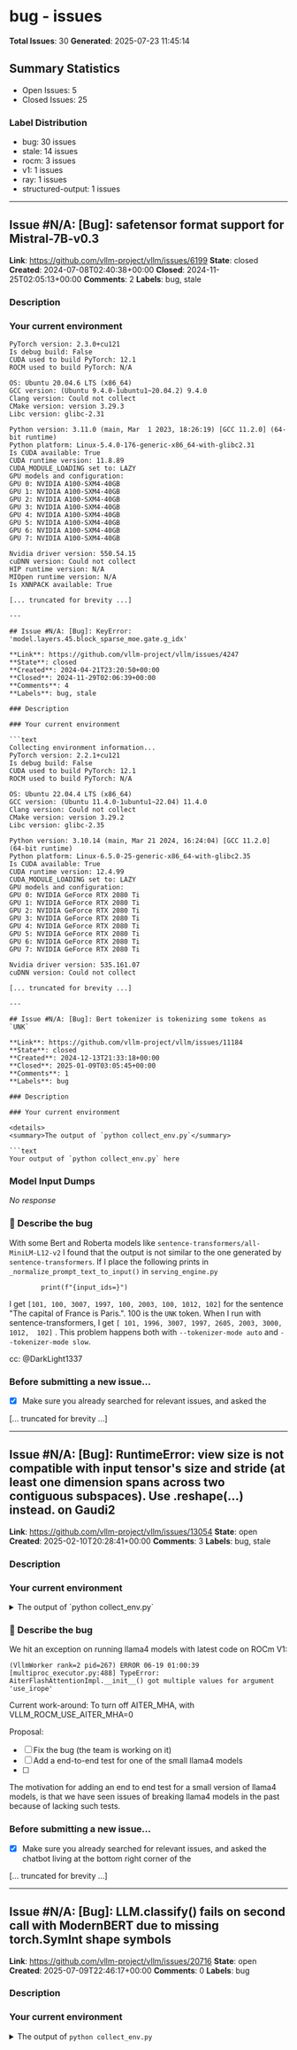 # bug - issues

**Total Issues**: 30
**Generated**: 2025-07-23 11:45:14

## Summary Statistics

- Open Issues: 5
- Closed Issues: 25

### Label Distribution

- bug: 30 issues
- stale: 14 issues
- rocm: 3 issues
- v1: 1 issues
- ray: 1 issues
- structured-output: 1 issues

---

## Issue #N/A: [Bug]: safetensor format support for Mistral-7B-v0.3

**Link**: https://github.com/vllm-project/vllm/issues/6199
**State**: closed
**Created**: 2024-07-08T02:40:38+00:00
**Closed**: 2024-11-25T02:05:13+00:00
**Comments**: 2
**Labels**: bug, stale

### Description

### Your current environment

```text
PyTorch version: 2.3.0+cu121
Is debug build: False
CUDA used to build PyTorch: 12.1
ROCM used to build PyTorch: N/A

OS: Ubuntu 20.04.6 LTS (x86_64)
GCC version: (Ubuntu 9.4.0-1ubuntu1~20.04.2) 9.4.0
Clang version: Could not collect
CMake version: version 3.29.3
Libc version: glibc-2.31

Python version: 3.11.0 (main, Mar  1 2023, 18:26:19) [GCC 11.2.0] (64-bit runtime)
Python platform: Linux-5.4.0-176-generic-x86_64-with-glibc2.31
Is CUDA available: True
CUDA runtime version: 11.8.89
CUDA_MODULE_LOADING set to: LAZY
GPU models and configuration:
GPU 0: NVIDIA A100-SXM4-40GB
GPU 1: NVIDIA A100-SXM4-40GB
GPU 2: NVIDIA A100-SXM4-40GB
GPU 3: NVIDIA A100-SXM4-40GB
GPU 4: NVIDIA A100-SXM4-40GB
GPU 5: NVIDIA A100-SXM4-40GB
GPU 6: NVIDIA A100-SXM4-40GB
GPU 7: NVIDIA A100-SXM4-40GB

Nvidia driver version: 550.54.15
cuDNN version: Could not collect
HIP runtime version: N/A
MIOpen runtime version: N/A
Is XNNPACK available: True

[... truncated for brevity ...]

---

## Issue #N/A: [Bug]: KeyError: 'model.layers.45.block_sparse_moe.gate.g_idx'

**Link**: https://github.com/vllm-project/vllm/issues/4247
**State**: closed
**Created**: 2024-04-21T23:20:50+00:00
**Closed**: 2024-11-29T02:06:39+00:00
**Comments**: 4
**Labels**: bug, stale

### Description

### Your current environment

```text
Collecting environment information...
PyTorch version: 2.2.1+cu121
Is debug build: False
CUDA used to build PyTorch: 12.1
ROCM used to build PyTorch: N/A

OS: Ubuntu 22.04.4 LTS (x86_64)
GCC version: (Ubuntu 11.4.0-1ubuntu1~22.04) 11.4.0
Clang version: Could not collect
CMake version: version 3.29.2
Libc version: glibc-2.35

Python version: 3.10.14 (main, Mar 21 2024, 16:24:04) [GCC 11.2.0] (64-bit runtime)
Python platform: Linux-6.5.0-25-generic-x86_64-with-glibc2.35
Is CUDA available: True
CUDA runtime version: 12.4.99
CUDA_MODULE_LOADING set to: LAZY
GPU models and configuration: 
GPU 0: NVIDIA GeForce RTX 2080 Ti
GPU 1: NVIDIA GeForce RTX 2080 Ti
GPU 2: NVIDIA GeForce RTX 2080 Ti
GPU 3: NVIDIA GeForce RTX 2080 Ti
GPU 4: NVIDIA GeForce RTX 2080 Ti
GPU 5: NVIDIA GeForce RTX 2080 Ti
GPU 6: NVIDIA GeForce RTX 2080 Ti
GPU 7: NVIDIA GeForce RTX 2080 Ti

Nvidia driver version: 535.161.07
cuDNN version: Could not collect

[... truncated for brevity ...]

---

## Issue #N/A: [Bug]: Bert tokenizer is tokenizing some tokens as `UNK`

**Link**: https://github.com/vllm-project/vllm/issues/11184
**State**: closed
**Created**: 2024-12-13T21:33:18+00:00
**Closed**: 2025-01-09T03:05:45+00:00
**Comments**: 1
**Labels**: bug

### Description

### Your current environment

<details>
<summary>The output of `python collect_env.py`</summary>

```text
Your output of `python collect_env.py` here
```

</details>


### Model Input Dumps

_No response_

### 🐛 Describe the bug

With some Bert and Roberta models like `sentence-transformers/all-MiniLM-L12-v2` I found that the output is not similar to the one generated by `sentence-transformers`. If I place the following prints in `_normalize_prompt_text_to_input()` in `serving_engine.py`
```
        print(f"{input_ids=}")
```
I get `[101, 100, 3007, 1997, 100, 2003, 100, 1012, 102]` for the sentence "The capital of France is Paris.". 100 is the `UNK` token.  When I run with sentence-transformers, I get `[ 101, 1996, 3007, 1997, 2605, 2003, 3000, 1012,  102]` . This problem happens both with `--tokenizer-mode auto` and `--tokenizer-mode slow`.

cc: @DarkLight1337 

### Before submitting a new issue...

- [X] Make sure you already searched for relevant issues, and asked the

[... truncated for brevity ...]

---

## Issue #N/A: [Bug]: RuntimeError: view size is not compatible with input tensor's size and stride (at least one dimension spans across two contiguous subspaces). Use .reshape(...) instead. on Gaudi2

**Link**: https://github.com/vllm-project/vllm/issues/13054
**State**: open
**Created**: 2025-02-10T20:28:41+00:00
**Comments**: 3
**Labels**: bug, stale

### Description

### Your current environment

<details>
<summary>The output of `python collect_env.py`</summary>

```text
Automatically detected platform hpu.
Collecting environment information...
PyTorch version: 2.5.1a0+git6fc067b
Is debug build: False
CUDA used to build PyTorch: None
ROCM used to build PyTorch: N/A

OS: Ubuntu 22.04.5 LTS (x86_64)
GCC version: (Ubuntu 11.4.0-1ubuntu1~22.04) 11.4.0
Clang version: Could not collect
CMake version: version 3.22.1
Libc version: glibc-2.35

Python version: 3.10.12 (main, Nov  6 2024, 20:22:13) [GCC 11.4.0] (64-bit runtime)
Python platform: Linux-5.15.0-122-generic-x86_64-with-glibc2.35
Is CUDA available: False
CUDA runtime version: No CUDA
CUDA_MODULE_LOADING set to: N/A
GPU models and configuration: No CUDA
Nvidia driver version: No CUDA
cuDNN version: No CUDA
HIP runtime version: N/A
MIOpen runtime version: N/A
Is XNNPACK available: True

CPU:
Architecture:                         x86_64
CPU op-mode(s):                       32-bit, 64-bit
Address size

[... truncated for brevity ...]

---

## Issue #N/A: [Bug]: V1 engine ignores guided json

**Link**: https://github.com/vllm-project/vllm/issues/12692
**State**: closed
**Created**: 2025-02-03T14:01:44+00:00
**Closed**: 2025-06-06T02:18:22+00:00
**Comments**: 5
**Labels**: bug, stale, v1

### Description

### Your current environment

<details>
<summary>The output of `python collect_env.py`</summary>

```text
INFO 02-03 05:55:13 __init__.py:183] Automatically detected platform cuda.
Collecting environment information...
PyTorch version: 2.5.1+cu124
Is debug build: False
CUDA used to build PyTorch: 12.4
ROCM used to build PyTorch: N/A

OS: Ubuntu 22.04.3 LTS (x86_64)
GCC version: (Ubuntu 11.4.0-1ubuntu1~22.04) 11.4.0
Clang version: Could not collect
CMake version: version 3.31.4
Libc version: glibc-2.35

Python version: 3.12.8 (main, Dec  4 2024, 08:54:12) [GCC 11.4.0] (64-bit runtime)
Python platform: Linux-6.8.0-52-generic-x86_64-with-glibc2.35
Is CUDA available: True
CUDA runtime version: 12.1.105
CUDA_MODULE_LOADING set to: LAZY
GPU models and configuration: GPU 0: NVIDIA H100 80GB HBM3
Nvidia driver version: 560.35.05
cuDNN version: Could not collect
HIP runtime version: N/A
MIOpen runtime version: N/A
Is XNNPACK available: True

CPU:
Architecture:                         x86_64
CPU

[... truncated for brevity ...]

---

## Issue #N/A: [Bug]: AiterFlashAttentionImpl.__init__() got multiple values for argument 'use_irope' for llama4 model

**Link**: https://github.com/vllm-project/vllm/issues/19867
**State**: closed
**Created**: 2025-06-19T14:36:59+00:00
**Closed**: 2025-07-14T17:39:11+00:00
**Comments**: 1
**Labels**: bug, rocm

### Description

### Your current environment

<details>
<summary>The output of <code>python collect_env.py</code></summary>

```text
Your output of `python collect_env.py` here
```

</details>


### 🐛 Describe the bug

We hit an exception on running llama4 models with latest code on ROCm V1:

```
(VllmWorker rank=2 pid=267) ERROR 06-19 01:00:39 [multiproc_executor.py:488] TypeError: AiterFlashAttentionImpl.__init__() got multiple values for argument 'use_irope'
```
Current work-around:
To turn off AITER_MHA, with VLLM_ROCM_USE_AITER_MHA=0


Proposal:

- [ ] Fix the bug (the team is working on it)
- [ ] Add a end-to-end test for one of the small llama4 models
- [ ] 

The motivation for adding an end to end test for a small version of llama4 models, is that we have seen issues of breaking llama4 models in the past because of lacking such tests.


### Before submitting a new issue...

- [x] Make sure you already searched for relevant issues, and asked the chatbot living at the bottom right corner of the 

[... truncated for brevity ...]

---

## Issue #N/A: [Bug]: LLM.classify() fails on second call with ModernBERT due to missing torch.SymInt shape symbols

**Link**: https://github.com/vllm-project/vllm/issues/20716
**State**: open
**Created**: 2025-07-09T22:46:17+00:00
**Comments**: 0
**Labels**: bug

### Description

### Your current environment

<details>
<summary>The output of <code>python collect_env.py</code></summary>

```text
INFO 07-09 15:38:22 [__init__.py:244] Automatically detected platform cuda.
Collecting environment information...
uv is set
==============================
        System Info
==============================
OS                           : Ubuntu 22.04.5 LTS (x86_64)
GCC version                  : (Ubuntu 11.4.0-1ubuntu1~22.04) 11.4.0
Clang version                : Could not collect
CMake version                : version 3.22.1
Libc version                 : glibc-2.35

==============================
       PyTorch Info
==============================
PyTorch version              : 2.7.1+cu126
Is debug build               : False
CUDA used to build PyTorch   : 12.6
ROCM used to build PyTorch   : N/A

==============================
      Python Environment
==============================
Python version               : 3.10.12 (main, Feb  4 2025, 14:57:36) [GCC 11.4.0] (64-bit 

[... truncated for brevity ...]

---

## Issue #N/A: [Bug]: vLLM crash when running Phi-3-small-8k-instruct with enable-chunked-prefill

**Link**: https://github.com/vllm-project/vllm/issues/5961
**State**: closed
**Created**: 2024-06-28T13:34:09+00:00
**Closed**: 2024-06-28T22:41:15+00:00
**Comments**: 3
**Labels**: bug

### Description

### Your current environment


```
image": "vllm/vllm-openai:latest",
--model=microsoft/Phi-3-small-8k-instruct 
--tensor-parallel-size=1
--disable-log-requests
--trust-remote-code
--enable-chunked-prefill
--max-num-batched-tokens=2048
--max-model-len=4096
--gpu-memory-utilization=0.9",
```
Accelerator: 1x Nvidia L4

### 🐛 Describe the bug

```
ERROR 06-28 13:26:18 async_llm_engine.py:52] Engine background task failed
ERROR 06-28 13:26:18 async_llm_engine.py:52] Traceback (most recent call last):
ERROR 06-28 13:26:18 async_llm_engine.py:52]   File "/usr/local/lib/python3.10/dist-packages/vllm/engine/async_llm_engine.py", line 42, in _log_task_completion
ERROR 06-28 13:26:18 async_llm_engine.py:52]     return_value = task.result()
ERROR 06-28 13:26:18 async_llm_engine.py:52]   File "/usr/local/lib/python3.10/dist-packages/vllm/engine/async_llm_engine.py", line 532, in run_engine_loop
ERROR 06-28 13:26:18 async_llm_engine.py:52]     has_requests_in_progress = await asyn

[... truncated for brevity ...]

---

## Issue #N/A: [Bug]: Model weights in GiB 

**Link**: https://github.com/vllm-project/vllm/issues/14979
**State**: closed
**Created**: 2025-03-17T18:28:30+00:00
**Closed**: 2025-03-31T17:00:51+00:00
**Comments**: 1
**Labels**: bug

### Description

### Your current environment

<details>
<summary>The output of `python collect_env.py`</summary>
PyTorch version: 2.5.1+cu124
Is debug build: False
CUDA used to build PyTorch: 12.4
ROCM used to build PyTorch: N/A

OS: Ubuntu 22.04.5 LTS (x86_64)
GCC version: (Ubuntu 11.4.0-1ubuntu1~22.04) 11.4.0
Clang version: Could not collect
CMake version: Could not collect
Libc version: glibc-2.35

Python version: 3.12.9 (main, Feb 12 2025, 14:50:50) [Clang 19.1.6 ] (64-bit runtime)
Python platform: Linux-5.15.0-134-generic-x86_64-with-glibc2.35
Is CUDA available: True
CUDA runtime version: Could not collect
CUDA_MODULE_LOADING set to: LAZY
GPU models and configuration: GPU 0: NVIDIA L40S
Nvidia driver version: 570.86.10
cuDNN version: Could not collect
HIP runtime version: N/A
MIOpen runtime version: N/A
Is XNNPACK available: True

CPU:
Architecture:                         x86_64
CPU op-mode(s):                       32-bit, 64-bit
Address sizes:                        46 bits physical, 57 bits v

[... truncated for brevity ...]

---

## Issue #N/A: Loading Models that require execution of third party code (trust_remote_code=True)

**Link**: https://github.com/vllm-project/vllm/issues/354
**State**: closed
**Created**: 2023-07-04T08:05:46+00:00
**Closed**: 2024-03-08T10:22:14+00:00
**Comments**: 15
**Labels**: bug

### Description

I am trying to load MPT using the AsyncLLMEngine:

```

engine_args = AsyncEngineArgs("mosaicml/mpt-7b-chat", engine_use_ray=True)
engine = AsyncLLMEngine.from_engine_args(engine_args)
```

But I am getting this error:
`ValueError: Loading mosaicml/mpt-7b-chat-local requires you to execute the configuration file in that repo on your local machine. Make sure you have read the code there to avoid malicious use, then set the option `trust_remote_code=True` to remove this error.`

Is there any workaround for this or could it be possible to add the option to trust remote code to EngineArgs?

---

## Issue #N/A: [Bug]:  Failed to Run Qwen2.5-7B with RTX 3070 & CPU Offload (14GB) Despite Sufficient Theoretical Memory

**Link**: https://github.com/vllm-project/vllm/issues/15004
**State**: closed
**Created**: 2025-03-18T05:34:12+00:00
**Closed**: 2025-07-18T02:28:25+00:00
**Comments**: 2
**Labels**: bug, stale

### Description

### Your current environment

The output of `python collect_env.py`
(vllm) roy@Roy-L:~/projects$ python collect_env.py
INFO 03-12 13:15:42 __init__.py:207] Automatically detected platform cuda.
Collecting environment information...
PyTorch version: 2.5.1+cu124
Is debug build: False
CUDA used to build PyTorch: 12.4
ROCM used to build PyTorch: N/A

OS: Ubuntu 22.04.5 LTS (x86_64)
GCC version: (Ubuntu 12.3.0-1ubuntu1~22.04) 12.3.0
Clang version: Could not collect
CMake version: version 3.22.1
Libc version: glibc-2.35

Python version: 3.12.9 | packaged by Anaconda, Inc. | (main, Feb  6 2025, 18:56:27) [GCC 11.2.0] (64-bit runtime)
Python platform: Linux-5.15.167.4-microsoft-standard-WSL2-x86_64-with-glibc2.35
Is CUDA available: True
CUDA runtime version: 12.8.61
CUDA_MODULE_LOADING set to: LAZY
GPU models and configuration: GPU 0: NVIDIA GeForce RTX 3070 Laptop GPU
Nvidia driver version: 572.70
cuDNN version: Could not collect
HIP runtime version: N/A
MIOpen runtime version: N/A
Is XNNPACK

[... truncated for brevity ...]

---

## Issue #N/A: [Bug]: RuntimeError: CUDA error: no kernel image is available for execution on the device CUDA kernel errors might be asynchronously reported at some other API call, so the stacktrace below might be incorrect.

**Link**: https://github.com/vllm-project/vllm/issues/5311
**State**: closed
**Created**: 2024-06-06T07:50:01+00:00
**Closed**: 2025-02-11T16:43:28+00:00
**Comments**: 3
**Labels**: bug

### Description

### Your current environment

```text
The output of `python collect_env.py`
```
PyTorch version: 2.1.2+cu121
Is debug build: False
CUDA used to build PyTorch: 12.1
ROCM used to build PyTorch: N/A

OS: Ubuntu 22.04.3 LTS (x86_64)
GCC version: (Ubuntu 11.4.0-1ubuntu1~22.04) 11.4.0
Clang version: 14.0.0-1ubuntu1.1
CMake version: Could not collect
Libc version: glibc-2.35

Python version: 3.10.12 (main, Nov 20 2023, 15:14:05) [GCC 11.4.0] (64-bit runtime)
Python platform: Linux-6.5.0-35-generic-x86_64-with-glibc2.35
Is CUDA available: True
CUDA runtime version: 12.3.107
CUDA_MODULE_LOADING set to: LAZY
GPU models and configuration: 
GPU 0: NVIDIA GeForce GTX 1080 Ti
GPU 1: NVIDIA GeForce GTX 1080 Ti
GPU 2: NVIDIA GeForce GTX 1080 Ti
GPU 3: NVIDIA GeForce GTX 1080 Ti

Nvidia driver version: 535.171.04
cuDNN version: Probably one of the following:
/usr/lib/x86_64-linux-gnu/libcudnn.so.8.9.7
/usr/lib/x86_64-linux-gnu/libcudnn_adv_infer.so.8.9.7
/usr/lib/x86_64-lin

[... truncated for brevity ...]

---

## Issue #N/A: [Bug]: Concurrently captioning images with phi3 Vision can cause the backend to crash

**Link**: https://github.com/vllm-project/vllm/issues/5885
**State**: closed
**Created**: 2024-06-27T05:17:59+00:00
**Closed**: 2024-06-27T08:29:26+00:00
**Comments**: 3
**Labels**: bug

### Description

### Your current environment

```text
PyTorch version: 2.3.0+cu121
Is debug build: False
CUDA used to build PyTorch: 12.1
ROCM used to build PyTorch: N/A

OS: Ubuntu 22.04.3 LTS (x86_64)
GCC version: (Ubuntu 11.4.0-1ubuntu1~22.04) 11.4.0
Clang version: Could not collect
CMake version: version 3.29.6
Libc version: glibc-2.35

Python version: 3.10.12 (main, Jun 11 2023, 05:26:28) [GCC 11.4.0] (64-bit runtime)
Python platform: Linux-5.15.0-112-generic-x86_64-with-glibc2.35
Is CUDA available: True
CUDA runtime version: 12.1.105
CUDA_MODULE_LOADING set to: LAZY
GPU models and configuration: GPU 0: NVIDIA H100 PCIe
Nvidia driver version: 550.67
cuDNN version: Could not collect
HIP runtime version: N/A
MIOpen runtime version: N/A
Is XNNPACK available: True

CPU:
Architecture:                       x86_64
CPU op-mode(s):                     32-bit, 64-bit
Address sizes:                      52 bits physical, 57 bits virtual
Byte Order:                         Little

[... truncated for brevity ...]

---

## Issue #N/A: [Bug]: : CPU silently doesn't support multi-step (--num-scheduler-steps)

**Link**: https://github.com/vllm-project/vllm/issues/8477
**State**: closed
**Created**: 2024-09-13T19:55:13+00:00
**Closed**: 2025-01-13T02:03:03+00:00
**Comments**: 2
**Labels**: bug, stale

### Description

### Your current environment

<details>
<summary>The output of `python collect_env.py`</summary>

```text
Collecting environment information...
INFO 09-13 19:13:45 importing.py:10] Triton not installed; certain GPU-related functions will not be available.
PyTorch version: 2.4.0+cpu
Is debug build: False
CUDA used to build PyTorch: Could not collect
ROCM used to build PyTorch: N/A

OS: Ubuntu 22.04.4 LTS (x86_64)
GCC version: (Ubuntu 12.3.0-1ubuntu1~22.04) 12.3.0
Clang version: Could not collect
CMake version: version 3.30.2
Libc version: glibc-2.35

Python version: 3.10.12 (main, Jul 29 2024, 16:56:48) [GCC 11.4.0] (64-bit runtime)
Python platform: Linux-4.18.0-372.46.1.el8_6.x86_64-x86_64-with-glibc2.35
Is CUDA available: False
CUDA runtime version: Could not collect
CUDA_MODULE_LOADING set to: N/A
GPU models and configuration: 
GPU 0: NVIDIA A100-SXM4-80GB
  MIG 3g.40gb     Device  0:

Nvidia driver version: 535.104.05
cuDNN version: Could not collect
HIP 

[... truncated for brevity ...]

---

## Issue #N/A: [Bug]: vLLM 0.7.3 TypeError in vllm.entrypoints.api_server Argument Parsing

**Link**: https://github.com/vllm-project/vllm/issues/13848
**State**: open
**Created**: 2025-02-25T21:27:29+00:00
**Comments**: 7
**Labels**: bug, stale

### Description

### Your current environment

<details>
<summary>The output of `python collect_env.py`</summary>

```text
INFO 02-25 14:13:01 __init__.py:190] Automatically detected platform cpu.
Collecting environment information...
PyTorch version: 2.5.1
Is debug build: False
CUDA used to build PyTorch: None
ROCM used to build PyTorch: N/A

OS: macOS 14.7.3 (arm64)
GCC version: Could not collect
Clang version: 16.0.0 (clang-1600.0.26.6)
CMake version: Could not collect
Libc version: N/A

Python version: 3.11.6 (main, Feb 25 2025, 12:41:54) [Clang 16.0.0 (clang-1600.0.26.6)] (64-bit runtime)
Python platform: macOS-14.7.3-arm64-arm-64bit
Is CUDA available: False
CUDA runtime version: No CUDA
CUDA_MODULE_LOADING set to: N/A
GPU models and configuration: No CUDA
Nvidia driver version: No CUDA
cuDNN version: No CUDA
HIP runtime version: N/A
MIOpen runtime version: N/A
Is XNNPACK available: True

CPU:
Apple M2 Pro

Versions of relevant libraries:
[pip3] numpy==1.26.4
[pip3] nvidia-ml-py==12.570.86
[pip3] 

[... truncated for brevity ...]

---

## Issue #N/A: [Bug]: Sliding Window Attention not supported in V1 for ROCm

**Link**: https://github.com/vllm-project/vllm/issues/19367
**State**: closed
**Created**: 2025-06-09T16:12:29+00:00
**Closed**: 2025-06-10T20:28:04+00:00
**Comments**: 4
**Labels**: bug, rocm

### Description

### Your current environment

<details>
<summary>The output of <code>python collect_env.py</code></summary>

```text
INFO 06-09 15:59:09 [__init__.py:248] Automatically detected platform rocm.
Collecting environment information...
==============================
        System Info
==============================
OS                           : Ubuntu 22.04.5 LTS (x86_64)
GCC version                  : (Ubuntu 11.4.0-1ubuntu1~22.04) 11.4.0
Clang version                : 18.0.0git (https://github.com/RadeonOpenCompute/llvm-project roc-6.3.1 24491 1e0fda770a2079fbd71e4b70974d74f62fd3af10)
CMake version                : version 3.31.4
Libc version                 : glibc-2.35

==============================
       PyTorch Info
==============================
PyTorch version              : 2.7.0a0+git6c0e746
Is debug build               : False
CUDA used to build PyTorch   : N/A
ROCM used to build PyTorch   : 6.3.42133-1b9c17779

==============================
      Python Environment
========

[... truncated for brevity ...]

---

## Issue #N/A: [Bug]: AMD GPU docker image build No matching distribution found for torch==2.6.0.dev20241113+rocm6.2

**Link**: https://github.com/vllm-project/vllm/issues/12178
**State**: closed
**Created**: 2025-01-17T23:36:10+00:00
**Closed**: 2025-03-12T05:50:14+00:00
**Comments**: 2
**Labels**: bug, rocm

### Description

### Your current environment

Archlinux 13th Gen Intel(R) Core(TM) i9-13900HX environment to build the docker image

### Model Input Dumps

_No response_

### 🐛 Describe the bug

Trying to build the AMD GPU docker image:
```
git checkout v0.6.6.post1
DOCKER_BUILDKIT=1 docker build -f Dockerfile.rocm -t substratusai/vllm-rocm:v0.6.6.post1 .
```

Results in following error:

```
1.147 Looking in indexes: https://pypi.org/simple, https://download.pytorch.org/whl/nightly/rocm6.2
1.717 ERROR: Could not find a version that satisfies the requirement torch==2.6.0.dev20241113+rocm6.2 (from versions: 1.7.1, 1.8.0, 1.8.1, 1.9.0, 1.9.1, 1.10.0, 1.10.1, 1.10.2, 1.11.0, 1.12.0, 1.12.1, 1.13.0, 1.13.1, 2.0.0, 2.0.1, 2.1.0, 2.1.1, 2.1.2, 2.2.0, 2.2.1, 2.2.2, 2.3.0, 2.3.1, 2.4.0, 2.4.1, 2.5.0, 2.5.1, 2.6.0.dev20241119+rocm6.2, 2.6.0.dev20241120+rocm6.2, 2.6.0.dev20241121+rocm6.2, 2.6.0.dev20241122+rocm6.2)
2.135 ERROR: No matching distribution found for torch==2.6.0.dev20241113+rocm6.2
------
Dockerfil

[... truncated for brevity ...]

---

## Issue #N/A: [Bug]:  all_reduce assert result == 0, File "torch/cuda/graphs.py", line 88, in capture_end    super().capture_end(), RuntimeError: CUDA error: operation failed due to a previous error during capture

**Link**: https://github.com/vllm-project/vllm/issues/4432
**State**: closed
**Created**: 2024-04-28T13:01:49+00:00
**Closed**: 2024-11-28T02:05:53+00:00
**Comments**: 8
**Labels**: bug, stale

### Description

### Your current environment

```text
Collecting environment information...
PyTorch version: 2.1.2+cu118
Is debug build: False
CUDA used to build PyTorch: 11.8
ROCM used to build PyTorch: N/A

OS: Centos 7 (Final) (x86_64)
GCC version: (GCC) 7.3.0
Clang version: Could not collect
CMake version: version 3.26.1
Libc version: glibc-2.17

Python version: 3.8.12 (default, Nov 11 2021, 20:11:20)  [GCC 7.3.0] (64-bit runtime)
Python platform: Linux-4.14.105-1-tlinux3-0013-x86_64-with-glibc2.2.5
Is CUDA available: True
CUDA runtime version: 11.8.89
CUDA_MODULE_LOADING set to: LAZY
GPU models and configuration: 
GPU 0: Tesla V100-SXM2-32GB
GPU 1: Tesla V100-SXM2-32GB
GPU 2: Tesla V100-SXM2-32GB
GPU 3: Tesla V100-SXM2-32GB
GPU 4: Tesla V100-SXM2-32GB
GPU 5: Tesla V100-SXM2-32GB
GPU 6: Tesla V100-SXM2-32GB
GPU 7: Tesla V100-SXM2-32GB

Nvidia driver version: 450.156.00
cuDNN version: Probably one of the following:
/usr/lib64/libcudnn.so.8.0.5
/usr/lib64/libcudnn_ad

[... truncated for brevity ...]

---

## Issue #N/A: [Bug]: System error: Can't get attribute 'TokenizerGroup' on <module 'vllm.transformers_utils.tokenizer'

**Link**: https://github.com/vllm-project/vllm/issues/3627
**State**: closed
**Created**: 2024-03-26T04:36:28+00:00
**Closed**: 2024-11-29T02:07:04+00:00
**Comments**: 8
**Labels**: bug, stale

### Description

### Your current environment

```text
cuda 12.1  simple pip install vllm
```


### 🐛 Describe the bug

`python benchmarks/benchmark_throughput.py --backend vllm --input-len 1024 --output-len 512 --model /share/datasets/public_models/Qwen_Qwen-72B-Chat --tensor-parallel-size 4 --trust-remote-code`

This will result in the following errors:

![image](https://github.com/vllm-project/vllm/assets/79788571/f2bb89b0-bc19-4e3b-859f-0b63ffe76dd7)

---

## Issue #N/A: [Bug]:  online fp8 quantization with jais model got assert error due to cutlass_scaled_mm()

**Link**: https://github.com/vllm-project/vllm/issues/7550
**State**: closed
**Created**: 2024-08-15T09:28:39+00:00
**Closed**: 2025-04-16T02:20:10+00:00
**Comments**: 9
**Labels**: bug, stale

### Description

### Your current environment

<details>
<summary>The output of `python collect_env.py`</summary>


Nvidia driver version: 555.42.06
cuDNN version: Could not collect
HIP runtime version: N/A
MIOpen runtime version: N/A
Is XNNPACK available: True

CPU:
Architecture:                       x86_64
CPU op-mode(s):                     32-bit, 64-bit
Byte Order:                         Little Endian
Address sizes:                      52 bits physical, 57 bits virtual
CPU(s):                             384
On-line CPU(s) list:                0-383
Thread(s) per core:                 2
Core(s) per socket:                 96
Socket(s):                          2
NUMA node(s):                       2
Vendor ID:                          AuthenticAMD
CPU family:                         25
Model:                              17
Model name:                         AMD EPYC 9654 96-Core Processor
Stepping:                           1
Frequency boost:                    enabl

[... truncated for brevity ...]

---

## Issue #N/A: [Bug]: benchmark_serving.py generates different numbers of tokens at different runs

**Link**: https://github.com/vllm-project/vllm/issues/8531
**State**: closed
**Created**: 2024-09-17T06:09:27+00:00
**Closed**: 2025-03-01T02:05:45+00:00
**Comments**: 4
**Labels**: bug, stale

### Description

### Your current environment

4xH100.


### Model Input Dumps

_No response_

### 🐛 Describe the bug

When benchmarking the performance of vllm with `benchmark_serving.py`, it will generate different number of tokens at different runs.

Code to launch vllm server
```
vllm serve meta-llama/Meta-Llama-3.1-70B-Instruct \
    --disable-log-requests \
    --tensor-parallel-size 4
```

Code to run the benchmark
```
python benchmarks/benchmark_serving.py \
    --backend vllm \
    --model meta-llama/Meta-Llama-3.1-70B-Instruct\
    --dataset-name sharegpt \
    --dataset-path ShareGPT_V3_unfiltered_cleaned_split.json \
    --request-rate 1 \
    --num-prompts 200 \
    --save-result
```

If I run the benchmark_serving.py script twice, the number of generated tokens is different for the two runs.
The output of the first run:
```
============ Serving Benchmark Result ============                                                                                            

[... truncated for brevity ...]

---

## Issue #N/A: [Bug]: V1 engine peak memory usage calculations incorrect

**Link**: https://github.com/vllm-project/vllm/issues/16141
**State**: open
**Created**: 2025-04-07T01:47:50+00:00
**Comments**: 8
**Labels**: bug

### Description

### Your current environment

The `collect_env.py` script doesn't work because I don't have vllm installed in my environment. This bug is reproducible using the docker image, so I don't think this matters.

Affected VLLM version is `v0.8.3`.

### 🐛 Describe the bug

The peak memory usage calculations for VLLM is buggy. It seems to think that the memory usage of the other processes on the GPU contribute to the minimum required. This happens with `v0.8.3`.

This is a problem when running multiple instances of VLLM on the same GPU.

## Repro steps

This is easy to reproduce with the docker image. Here is the `nvidia-smi` output before running VLLM. No memory usage.

```text
+-----------------------------------------------------------------------------------------+
| NVIDIA-SMI 550.127.05             Driver Version: 550.127.05     CUDA Version: 12.4     |
|-----------------------------------------+------------------------+----------------------+
| GPU  Name                 Persistence-M | 

[... truncated for brevity ...]

---

## Issue #N/A: [Bug]:  Requests larger than 75k input tokens cause `Input prompt (512 tokens) is too long and exceeds the capacity of block_manager` error

**Link**: https://github.com/vllm-project/vllm/issues/7878
**State**: closed
**Created**: 2024-08-26T19:16:25+00:00
**Closed**: 2025-02-21T02:00:23+00:00
**Comments**: 8
**Labels**: bug, stale

### Description

### Your current environment

<details>
<summary>The output of `python collect_env.py`</summary>

```text
Collecting environment information...
PyTorch version: 2.4.0+cu121
Is debug build: False
CUDA used to build PyTorch: 12.1
ROCM used to build PyTorch: N/A

OS: Amazon Linux 2 (x86_64)
GCC version: (GCC) 7.3.1 20180712 (Red Hat 7.3.1-17)
Clang version: Could not collect
CMake version: version 3.27.7
Libc version: glibc-2.26

Python version: 3.10.9 | packaged by conda-forge | (main, Feb  2 2023, 20:20:04) [GCC 11.3.0] (64-bit runtime)
Python platform: Linux-5.10.220-209.869.amzn2.x86_64-x86_64-with-glibc2.26
Is CUDA available: True
CUDA runtime version: 12.1.105
CUDA_MODULE_LOADING set to: LAZY
GPU models and configuration: GPU 0: NVIDIA L4
Nvidia driver version: 550.90.07
cuDNN version: Could not collect
HIP runtime version: N/A
MIOpen runtime version: N/A
Is XNNPACK available: True

CPU:
Architecture:        x86_64
CPU op-mode(s):      32-bit, 64-bit

[... truncated for brevity ...]

---

## Issue #N/A: [Bug]: When load model weights, there are infinite loading

**Link**: https://github.com/vllm-project/vllm/issues/5062
**State**: closed
**Created**: 2024-05-27T02:15:22+00:00
**Closed**: 2024-06-13T09:00:12+00:00
**Comments**: 7
**Labels**: bug

### Description

### Your current environment

Collecting environment information...
PyTorch version: 2.1.2+cu121
Is debug build: False
CUDA used to build PyTorch: 12.1
ROCM used to build PyTorch: N/A

OS: Ubuntu 20.04.6 LTS (x86_64)
GCC version: (Ubuntu 9.4.0-1ubuntu1~20.04.2) 9.4.0
Clang version: Could not collect
CMake version: version 3.29.2
Libc version: glibc-2.31

Python version: 3.9.19 (main, May  6 2024, 19:43:03)  [GCC 11.2.0] (64-bit runtime)
Python platform: Linux-5.15.0-88-generic-x86_64-with-glibc2.31
Is CUDA available: True
CUDA runtime version: Could not collect
CUDA_MODULE_LOADING set to: LAZY
GPU models and configuration: 
GPU 0: NVIDIA A100 80GB PCIe
GPU 1: NVIDIA A100 80GB PCIe
GPU 2: NVIDIA A100 80GB PCIe
GPU 3: NVIDIA A100 80GB PCIe

Nvidia driver version: 525.147.05
cuDNN version: Could not collect
HIP runtime version: N/A
MIOpen runtime version: N/A
Is XNNPACK available: True

CPU:
Architecture:                       x86_64
CPU op-mode(s):       

[... truncated for brevity ...]

---

## Issue #N/A: [Bug]: vllm_C is missing. 

**Link**: https://github.com/vllm-project/vllm/issues/4083
**State**: closed
**Created**: 2024-04-15T07:15:06+00:00
**Closed**: 2024-06-13T09:16:35+00:00
**Comments**: 6
**Labels**: bug

### Description

### Your current environment

Previous fix from https://github.com/vllm-project/vllm/pull/3913 did not seem to work. Same issue still encountered. 

```text
Collecting environment information...
INFO 04-15 07:13:37 pynccl.py:58] Loading nccl from library /home/me/.config/vllm/nccl/cu12/libnccl.so.2.18.1
PyTorch version: 2.1.2+cu121
Is debug build: False
CUDA used to build PyTorch: 12.1
ROCM used to build PyTorch: N/A

OS: Debian GNU/Linux 11 (bullseye) (x86_64)
GCC version: (Debian 10.2.1-6) 10.2.1 20210110
Clang version: 11.0.1-2
CMake version: version 3.29.2
Libc version: glibc-2.31

Python version: 3.9.2 (default, Feb 28 2021, 17:03:44)  [GCC 10.2.1 20210110] (64-bit runtime)
Python platform: Linux-5.16.0-0.bpo.4-amd64-x86_64-with-glibc2.31
Is CUDA available: True
CUDA runtime version: Could not collect
CUDA_MODULE_LOADING set to: LAZY
GPU models and configuration: 
GPU 0: NVIDIA A100-SXM4-80GB
GPU 1: NVIDIA A100-SXM4-80GB
GPU 2: NVIDIA A100-SXM4-80GB
GPU 3:

[... truncated for brevity ...]

---

## Issue #N/A: [Bug]: Ray+vllm run, then crash

**Link**: https://github.com/vllm-project/vllm/issues/13535
**State**: closed
**Created**: 2025-02-19T09:39:51+00:00
**Closed**: 2025-03-24T22:37:25+00:00
**Comments**: 4
**Labels**: bug, ray

### Description

### Your current environment

<details>
Collecting environment information...
PyTorch version: 2.5.1+cu124
Is debug build: False
CUDA used to build PyTorch: 12.4
ROCM used to build PyTorch: N/A

OS: Ubuntu 22.04.4 LTS (x86_64)
GCC version: (Ubuntu 11.4.0-1ubuntu1~22.04) 11.4.0
Clang version: Could not collect
CMake version: Could not collect
Libc version: glibc-2.35

Python version: 3.11.0rc1 (main, Aug 12 2022, 10:02:14) [GCC 11.2.0] (64-bit runtime)
Python platform: Linux-5.15.0-94-generic-x86_64-with-glibc2.35
Is CUDA available: True
CUDA runtime version: 12.4.131
CUDA_MODULE_LOADING set to: LAZY
GPU models and configuration: 
GPU 0: Tesla T4
GPU 1: Tesla T4

Nvidia driver version: 560.35.03
cuDNN version: Could not collect
HIP runtime version: N/A
MIOpen runtime version: N/A
Is XNNPACK available: True

CPU:
Architecture:                       x86_64
CPU op-mode(s):                     32-bit, 64-bit
Address sizes:                      40 bits physical, 48 bits virtual
Byte Order:  

[... truncated for brevity ...]

---

## Issue #N/A: [Bug]: guided_grammar example syntax does not work

**Link**: https://github.com/vllm-project/vllm/issues/16911
**State**: open
**Created**: 2025-04-21T08:13:48+00:00
**Comments**: 0
**Labels**: bug, structured-output

### Description

### Your current environment

I'm using vllm hosted on a K8s instance and was not able to execute the environment collection python file there. But this is the error I get:

<details>
<summary>Error message</summary>

```
INFO 04-21 00:33:45 [loggers.py:87] Engine 000: Avg prompt throughput: 0.0 tokens/s, Avg generation throughput: 0.0 tokens/s, Running: 0 reqs, Waiting: 0 reqs, GPU KV cache usage: 0.0%, Prefix cache hit rate: 66.7%                                                                                  
INFO 04-21 00:33:55 [logger.py:39] Received request chatcmpl-5a7a5fbaada34f3a88b577a238ddd279: prompt: "<|im_start|>system\nYou are a helpful assistant.<|im_end|>\n<|im_start|>user\nGenerate an SQL query to show the 'username' and 'email'from the 'users' table.<|im_end|>\n<|im_start|>assistant\ 
INFO 04-21 00:33:55 [async_llm.py:228] Added request chatcmpl-5a7a5fbaada34f3a88b577a238ddd279.                                                                                         

[... truncated for brevity ...]

---

## Issue #N/A: [Bug]: Mamba2 models (Bamba and Codestral Mamba) fail on RoCM

**Link**: https://github.com/vllm-project/vllm/issues/13678
**State**: closed
**Created**: 2025-02-21T17:00:25+00:00
**Closed**: 2025-06-26T02:26:03+00:00
**Comments**: 5
**Labels**: bug, stale

### Description

### Your current environment

Via @hackey:
>I am using:
ROCM (Dual AMD 7900 xtx)
Ubuntu 24.04

### 🐛 Describe the bug

See https://github.com/vllm-project/vllm/issues/6479#issuecomment-2674292711

Specifically this part:
```
registry.py:321]     from vllm.attention.backends.flash_attn import FlashAttentionMetadata ERROR 02-21 11:17:10 registry.py:321]   File "/usr/local/lib/python3.12/dist-packages/vllm/attention/backends/flash_attn.py", line 25, in <module> ERROR 02-21 11:17:10 registry.py:321]     from vllm.vllm_flash_attn import (flash_attn_varlen_func, ERROR 02-21 11:17:10 registry.py:321] ImportError: cannot import name 'flash_attn_varlen_func' from 'vllm.vllm_flash_attn' (unknown location) ERROR 02-21 11:17:10 registry.py:321]  Traceback (most recent call last): File "/usr/local/bin/vllm", line 8, in <module> sys.exit(main()) ^^^^^^ File "/usr/local/lib/python3.12/dist-packages/vllm/entrypoints/cli/main.py", line 73, in main 
```

It looks like the problem is caused by importing 

[... truncated for brevity ...]

---

## Issue #N/A: [Bug]: Internal Server Error when hosting Salesforce/SFR-Embedding-Mistral

**Link**: https://github.com/vllm-project/vllm/issues/5906
**State**: closed
**Created**: 2024-06-27T14:14:58+00:00
**Closed**: 2024-12-12T02:07:14+00:00
**Comments**: 6
**Labels**: bug, stale

### Description

### Your current environment

Using latest docker image vllm/vllm-openai:v0.5.0.post1


### 🐛 Describe the bug

When trying to send a request to the /v1/embeddings endpoint of the deployed model, I get the response "Internal Server Error". For reference, there is the log from the according vllm container:
```
/usr/local/lib/python3.10/dist-packages/transformers/utils/hub.py:124: FutureWarning: Using `TRANSFORMERS_CACHE` is deprecated and will be removed in v5 of Transformers. Use `HF_HOME` instead.
  warnings.warn(
INFO 06-27 13:41:32 api_server.py:177] vLLM API server version 0.5.0.post1
INFO 06-27 13:41:32 api_server.py:178] args: Namespace(host=None, port=8080, uvicorn_log_level='info', allow_credentials=False, allowed_origins=['*'], allowed_methods=['*'], allowed_headers=['*'], api_key=None, lora_modules=None, chat_template=None, response_role='assistant', ssl_keyfile=None, ssl_certfile=None, ssl_ca_certs=None, ssl_cert_reqs=0, root_path=None, middleware=[], model='/mnt

[... truncated for brevity ...]

---

## Issue #N/A: [Bug]: Error when running pytest: TypeError: 'ABCMeta' object is not subscriptable

**Link**: https://github.com/vllm-project/vllm/issues/4081
**State**: closed
**Created**: 2024-04-15T06:43:33+00:00
**Closed**: 2024-04-15T21:47:32+00:00
**Comments**: 4
**Labels**: bug

### Description

### Your current environment

When calling `python collect_env.py`, running into the same error as below.


### 🐛 Describe the bug

Encountering the below issue when running tests. Suspected to be related to mypy changes
![image](https://github.com/vllm-project/vllm/assets/88394319/fd9057d8-6f9c-4f51-b60d-88b7b88b70d2)


---

